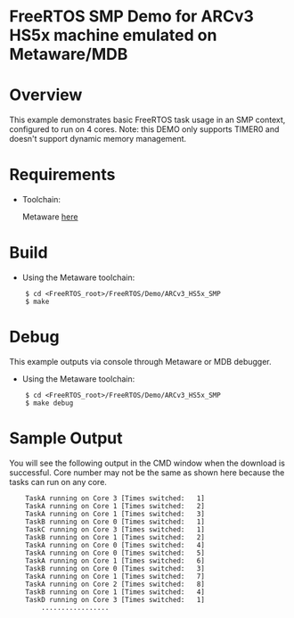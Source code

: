 FreeRTOS SMP Demo for ARCv3 HS5x machine emulated on Metaware/MDB
====================

Overview
====================
 This example demonstrates basic FreeRTOS task usage in an SMP context, configured to run on 4 cores.
 Note: this DEMO only supports TIMER0 and doesn't support dynamic memory management.

Requirements
====================
 * Toolchain:

    Metaware [here](https://www.synopsys.com/dw/ipdir.php?ds=sw_metaware)


Build
====================

 * Using the Metaware toolchain:
```
    $ cd <FreeRTOS_root>/FreeRTOS/Demo/ARCv3_HS5x_SMP
    $ make
```
Debug
====================

This example outputs via console through Metaware or MDB debugger. 

 * Using the Metaware toolchain:
```
    $ cd <FreeRTOS_root>/FreeRTOS/Demo/ARCv3_HS5x_SMP
    $ make debug
```
Sample Output
=============

You will see the following output in the CMD window when the download is successful. Core number may not
be the same as shown here because the tasks can run on any core.
```
    TaskA running on Core 3 [Times switched:   1]
    TaskA running on Core 1 [Times switched:   2]
    TaskA running on Core 1 [Times switched:   3]
    TaskB running on Core 0 [Times switched:   1]
    TaskC running on Core 3 [Times switched:   1]
    TaskB running on Core 1 [Times switched:   2]
    TaskA running on Core 0 [Times switched:   4]
    TaskA running on Core 0 [Times switched:   5]
    TaskA running on Core 1 [Times switched:   6]
    TaskB running on Core 0 [Times switched:   3]
    TaskA running on Core 1 [Times switched:   7]
    TaskA running on Core 2 [Times switched:   8]
    TaskB running on Core 1 [Times switched:   4]
    TaskD running on Core 3 [Times switched:   1]
        .................
```